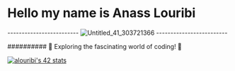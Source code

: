 # Hello my name is Anass Louribi
------------------------- ![Untitled_41_303721366](https://lareleve.ma/wp-content/uploads/2022/03/Untitled_41_303721366.jpg) -------------------------

########## 🚀 Exploring the fascinating world of coding! 🌟

[![alouribi's 42 stats](https://badge.mediaplus.ma/darkblue/alouribi)](https://github.com/oakoudad/badge42)
